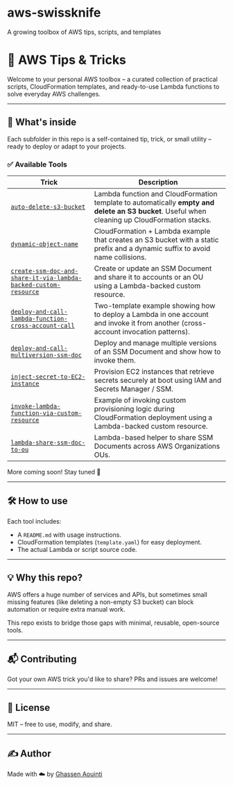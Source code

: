 # aws-swissknife
A growing toolbox of AWS tips, scripts, and templates
# 🧰 AWS Tips & Tricks

Welcome to your personal AWS toolbox – a curated collection of practical scripts, CloudFormation templates, and ready-to-use Lambda functions to solve everyday AWS challenges.

---

## 🚀 What's inside

Each subfolder in this repo is a self-contained tip, trick, or small utility – ready to deploy or adapt to your projects.

### ✅ Available Tools

| Trick | Description |
|-------|-------------|
| [`auto-delete-s3-bucket`](./auto-delete-s3-bucket) | Lambda function and CloudFormation template to automatically **empty and delete an S3 bucket**. Useful when cleaning up CloudFormation stacks. |
| [`dynamic-object-name`](./dynamic-object-name) | CloudFormation + Lambda example that creates an S3 bucket with a static prefix and a dynamic suffix to avoid name collisions. |
| [`create-ssm-doc-and-share-it-via-lambda-backed-custom-resource`](./create-ssm-doc-and-share-it-via-lambda-backed-custom-resource) | Create or update an SSM Document and share it to accounts or an OU using a Lambda-backed custom resource. |
| [`deploy-and-call-lambda-function-cross-account-call`](./deploy-and-call-lambda-function-cross-account-call) | Two-template example showing how to deploy a Lambda in one account and invoke it from another (cross-account invocation patterns). |
| [`deploy-and-call-multiversion-ssm-doc`](./deploy-and-call-multiversion-ssm-doc) | Deploy and manage multiple versions of an SSM Document and show how to invoke them. |
| [`inject-secret-to-EC2-instance`](./inject-secret-to-EC2-instance) | Provision EC2 instances that retrieve secrets securely at boot using IAM and Secrets Manager / SSM. |
| [`invoke-lambda-function-via-custom-resource`](./invoke-lambda-function-via-custom-resource) | Example of invoking custom provisioning logic during CloudFormation deployment using a Lambda-backed custom resource. |
| [`lambda-share-ssm-doc-to-ou`](./lambda-share-ssm-doc-to-ou) | Lambda-based helper to share SSM Documents across AWS Organizations OUs. |

More coming soon! Stay tuned 👀

---

## 🛠 How to use

Each tool includes:
- A `README.md` with usage instructions.
- CloudFormation templates (`template.yaml`) for easy deployment.
- The actual Lambda or script source code.

---

## 💡 Why this repo?

AWS offers a huge number of services and APIs, but sometimes small missing features (like deleting a non-empty S3 bucket) can block automation or require extra manual work.

This repo exists to bridge those gaps with minimal, reusable, open-source tools.

---

## 📬 Contributing

Got your own AWS trick you'd like to share? PRs and issues are welcome!

---

## 📜 License

MIT – free to use, modify, and share.

---

## ✍️ Author

Made with ☁️ by [Ghassen Aouinti](https://github.com/ghassen98)
